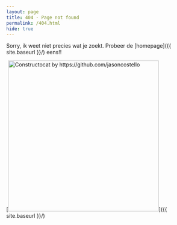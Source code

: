 ```yaml
---
layout: page
title: 404 - Page not found
permalink: /404.html
hide: true
---
```


Sorry, ik weet niet precies wat je zoekt. Probeer de [homepage]({{ site.baseurl }}/) eens!!

[<img src="{{ site.baseurl }}/images/404.jpg" alt="Constructocat by https://github.com/jasoncostello" style="width: 400px;"/>]({{ site.baseurl }}/)
